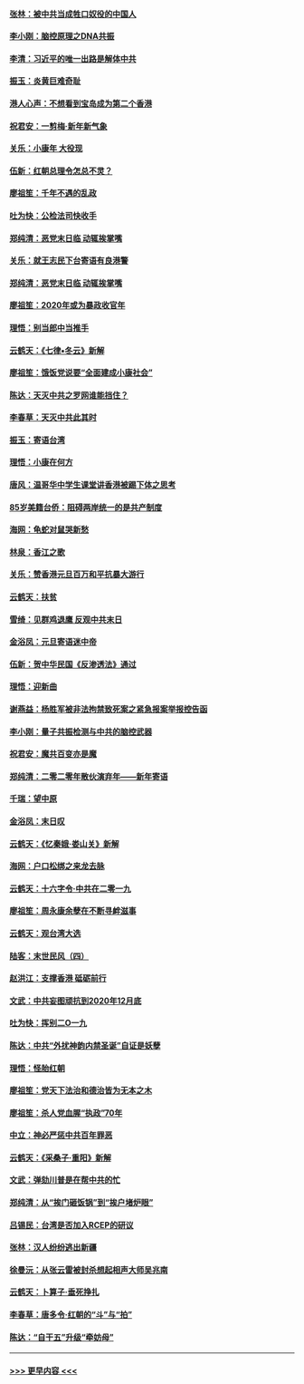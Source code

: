 #### [张林：被中共当成牲口奴役的中国人](../pages/nsc993/n11782397.md?t=01111011) 
#### [李小刚：脑控原理之DNA共振](../pages/nsc993/n11780962.md?t=01111011) 
#### [李清：习近平的唯一出路是解体中共](../pages/nsc993/n11780866.md?t=01111011) 
#### [振玉：炎黄巨难奇耻](../pages/nsc993/n11779632.md?t=01111011) 
#### [港人心声：不想看到宝岛成为第二个香港](../pages/nsc993/n11778817.md?t=01111011) 
#### [祝君安：一剪梅‧新年新气象](../pages/nsc993/n11776340.md?t=01111011) 
#### [关乐：小康年 大役现](../pages/nsc993/n11774213.md?t=01111011) 
#### [伍新：红朝总理令怎总不灵？](../pages/nsc993/n11770813.md?t=01111011) 
#### [廖祖笙：千年不遇的乱政](../pages/nsc993/n11770373.md?t=01111011) 
#### [吐为快：公检法司快收手](../pages/nsc993/n11770359.md?t=01111011) 
#### [郑纯清：恶党末日临 动辄挨掌嘴](../pages/nsc993/n11769912.md?t=01111011) 
#### [关乐：就王志民下台寄语有良港警](../pages/nsc993/n11769903.md?t=01111011) 
#### [郑纯清：恶党末日临 动辄挨掌嘴](../pages/nsc993/n11769356.md?t=01111011) 
#### [廖祖笙：2020年或为暴政收官年](../pages/nsc993/n11768216.md?t=01111011) 
#### [理悟：别当郎中当推手](../pages/nsc993/n11768243.md?t=01111011) 
#### [云鹤天：《七律▪冬云》新解](../pages/nsc993/n11768204.md?t=01111011) 
#### [廖祖笙：饿饭党说要“全面建成小康社会”](../pages/nsc993/n11767482.md?t=01111011) 
#### [陈达：天灭中共之罗网谁能挡住？](../pages/nsc993/n11767465.md?t=01111011) 
#### [李春草：天灭中共此其时](../pages/nsc993/n11767452.md?t=01111011) 
#### [振玉：寄语台湾](../pages/nsc993/n11767432.md?t=01111011) 
#### [理悟：小康在何方](../pages/nsc993/n11767394.md?t=01111011) 
#### [唐风：温哥华中学生课堂讲香港被踢下体之思考](../pages/nsc993/n11766848.md?t=01111011) 
#### [85岁美籍台侨：阻碍两岸统一的是共产制度](../pages/nsc993/n11765043.md?t=01111011) 
#### [海网：龟蛇对鼠哭新愁](../pages/nsc993/n11764895.md?t=01111011) 
#### [林泉：香江之歌](../pages/nsc993/n11764415.md?t=01111011) 
#### [关乐：赞香港元旦百万和平抗暴大游行](../pages/nsc993/n11764382.md?t=01111011) 
#### [云鹤天：扶贫](../pages/nsc993/n11764245.md?t=01111011) 
#### [雪绮：见群鸡退鹰  反观中共末日](../pages/nsc993/n11762112.md?t=01111011) 
#### [金浴凤：元旦寄语迷中帝](../pages/nsc993/n11761788.md?t=01111011) 
#### [伍新：贺中华民国《反渗透法》通过](../pages/nsc993/n11761994.md?t=01111011) 
#### [理悟：迎新曲](../pages/nsc993/n11761152.md?t=01111011) 
#### [谢燕益：杨胜军被非法拘禁致死案之紧急报案举报控告函](../pages/nsc993/n11756134.md?t=01111011) 
#### [李小刚：量子共振检测与中共的脑控武器](../pages/nsc993/n11754518.md?t=01111011) 
#### [祝君安：魔共百变亦是魔](../pages/nsc993/n11754469.md?t=01111011) 
#### [郑纯清：二零二零年散伙演弃年——新年寄语](../pages/nsc993/n11754195.md?t=01111011) 
#### [千瑞：望中原](../pages/nsc993/n11754159.md?t=01111011) 
#### [金浴凤：末日叹](../pages/nsc993/n11752359.md?t=01111011) 
#### [云鹤天：《忆秦娥‧娄山关》新解](../pages/nsc993/n11752348.md?t=01111011) 
#### [海网：户口松绑之来龙去脉](../pages/nsc993/n11752328.md?t=01111011) 
#### [云鹤天：十六字令‧中共在二零一九](../pages/nsc993/n11752305.md?t=01111011) 
#### [廖祖笙：周永康余孽在不断寻衅滋事](../pages/nsc993/n11751013.md?t=01111011) 
#### [云鹤天：观台湾大选](../pages/nsc993/n11751007.md?t=01111011) 
#### [陆客：末世民风（四）](../pages/nsc993/n11749203.md?t=01111011) 
#### [赵洪江：支撑香港 砥砺前行](../pages/nsc993/n11748482.md?t=01111011) 
#### [文武：中共妄图顽抗到2020年12月底](../pages/nsc993/n11748446.md?t=01111011) 
#### [吐为快：挥别二O一九](../pages/nsc993/n11748411.md?t=01111011) 
#### [陈达：中共“外扰神韵内禁圣诞”自证是妖孽](../pages/nsc993/n11748226.md?t=01111011) 
#### [理悟：怪胎红朝](../pages/nsc993/n11748206.md?t=01111011) 
#### [廖祖笙：党天下法治和德治皆为无本之木](../pages/nsc993/n11748135.md?t=01111011) 
#### [廖祖笙：杀人党血腥“执政”70年](../pages/nsc993/n11745144.md?t=01111011) 
#### [中立：神必严惩中共百年罪恶](../pages/nsc993/n11744970.md?t=01111011) 
#### [云鹤天：《采桑子‧重阳》新解](../pages/nsc993/n11744948.md?t=01111011) 
#### [文武：弹劾川普是在帮中共的忙](../pages/nsc993/n11744758.md?t=01111011) 
#### [郑纯清：从“挨门砸饭锅”到“挨户堵炉眼”](../pages/nsc993/n11744745.md?t=01111011) 
#### [吕锡民：台湾是否加入RCEP的研议](../pages/nsc993/n11744701.md?t=01111011) 
#### [张林：汉人纷纷逃出新疆](../pages/nsc993/n11743530.md?t=01111011) 
#### [徐曼沅：从张云雷被封杀想起相声大师吴兆南](../pages/nsc993/n11741816.md?t=01111011) 
#### [云鹤天：卜算子‧垂死挣扎](../pages/nsc993/n11739956.md?t=01111011) 
#### [李春草：唐多令‧红朝的“斗”与“拍”](../pages/nsc993/n11739830.md?t=01111011) 
#### [陈达：“自干五”升级“牵妨母”](../pages/nsc993/n11739724.md?t=01111011) 

----
#### [ >>> 更早内容 <<< ](../indexes/nsc993-earlier.md)
